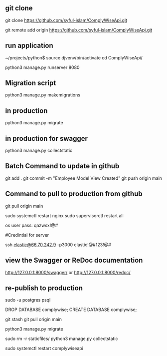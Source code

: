 ## git clone

git clone https://github.com/syful-islam/ComplyWiseApi.git

git remote add origin https://github.com/syful-islam/ComplyWiseApi.git

## run application

~/projects/python$ source djvenv/bin/activate
cd ComplyWiseApi/

python3 manage.py runserver 8080

## Migration script

python3 manage.py makemigrations

## in production

python3 manage.py migrate

## in production for swagger

python3 manage.py collectstatic

## Batch Command to update in github

git add .
git commit -m "Employee Model View Created"
git push origin main

## Command to pull to production from github

git pull origin main

sudo systemctl restart nginx
sudo supervisorctl restart all

os user pass: qazwsx!@#

#Credintial for server

ssh elastic@66.70.242.9 -p3000
elastic!@#123!@#

## view the Swagger or ReDoc documentation

http://127.0.0.1:8000/swagger/ or
http://127.0.0.1:8000/redoc/

## re-publish to production

sudo -u postgres psql

DROP DATABASE complywise;
CREATE DATABASE complywise;

git stash
git pull origin main

python3 manage.py migrate

sudo rm -r staticfiles/
python3 manage.py collectstatic

sudo systemctl restart complywiseapi
